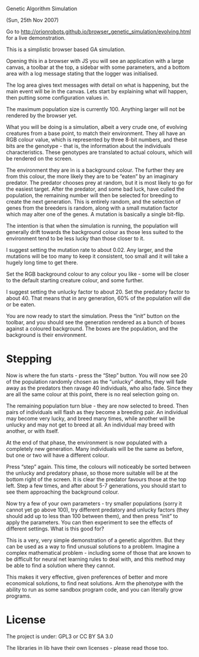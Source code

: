 Genetic Algorithm Simulation

(Sun, 25th Nov 2007)

Go to <http://orionrobots.github.io/browser_genetic_simulation/evolving.html> for a live demonstration.

This is a simplistic browser based GA simulation.

Opening this in a browser with JS you will see an application with a large canvas, a toolbar at the top, a sidebar with some parameters, and a bottom area with a log message stating that the logger was initialised.

The log area gives text messages with detail on what is happening, but the main event will be in the canvas. Lets start by explaining what will happen, then putting some configuration values in.

The maximum population size is currently 100. Anything larger will not be rendered by the browser yet.

What you will be doing is a simulation, albeit a very crude one, of evolving creatures from a base point, to match their environment. They all have an RGB colour value, which is represented by three 8-bit numbers, and these bits are the genotype - that is, the information about the individuals characteristics. These genotypes are translated to actual colours, which will be rendered on the screen.

The environment they are in is a background colour. The further they are from this colour, the more likely they are to be “eaten” by an imaginary predator. The predator chooses prey at random, but it is most likely to go for the easiest target. After the predator, and some bad luck, have culled the population, the remaining number will then be selected for breeding to create the next generation. This is entirely random, and the selection of genes from the breeders is random, along with a small mutation factor which may alter one of the genes. A mutation is basically a single bit-flip.

The intention is that when the simulation is running, the population will generally drift towards the background colour as those less suited to the environment tend to be less lucky than those closer to it.

I suggest setting the mutation rate to about 0.02. Any larger, and the mutations will be too many to keep it consistent, too small and it will take a hugely long time to get there.

Set the RGB background colour to any colour you like - some will be closer to the default starting creature colour, and some further.

I suggest setting the unlucky factor to about 20. Set the predatory factor to about 40. That means that in any generation, 60% of the population will die or be eaten.

You are now ready to start the simulation. Press the “init” button on the toolbar, and you should see the generation rendered as a bunch of boxes against a coloured background. The boxes are the population, and the background is their environment.

Stepping
========

Now is where the fun starts - press the “Step” button.
You will now see 20 of the population randomly chosen as the “unlucky” deaths, they will fade away as the predators then ravage 40 individuals, who also fade. Since they are all the same colour at this point, there is no real selection going on.

The remaining population turn blue - they are now selected to breed. Then pairs of individuals will flash as they become a breeding pair. An individual may become very lucky, and breed many times, while another will be unlucky and may not get to breed at all. An individual may breed with another, or with itself.

At the end of that phase, the environment is now populated with a completely new generation. Many individuals will be the same as before, but one or two will have a different colour.

Press “step” again. This time, the colours will noticeably be sorted between the unlucky and predatory phase, so those more suitable will be at the bottom right of the screen. It is clear the predator favours those at the top left. Step a few times, and after about 5-7 generations, you should start to see them approaching the background colour.

Now try a few of your own parameters - try smaller populations (sorry it cannot yet go above 100), try different predatory and unlucky factors (they should add up to less than 100 between them), and then press “init” to apply the parameters. You can then experiment to see the effects of different settings.
What is this good for?

This is a very, very simple demonstration of a genetic algorithm. But they can be used as a way to find unusual solutions to a problem. Imagine a complex mathematical problem - including some of those that are known to be difficult for neural net learning rules to deal with, and this method may be able to find a solution where they cannot.

This makes it very effective, given preferences of better and more economical solutions, to find neat solutions. Arm the phenotype with the ability to run as some sandbox program code, and you can literally grow programs.

License
=======
The project is under:
GPL3 or CC BY SA 3.0

The libraries in lib have their own licenses - please read those too.
